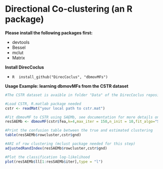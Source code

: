 # Directional Co-clustering (an R package)

**Please install the following packages first:**
- devtools
- Bessel 
- mclut
- Matrix

**Install DirecCoclus**
- ```R  install_github("DirecCoclus", "dbmovMFs")```

**Usage Example: learning dbmovMFs from the CSTR dataset**
```R
#The CSTR dataset is avaible in folder "Data" of the DirecCoclus repository

#Load CSTR, R.matlab package needed
cstr <- readMat("your local path to cstr.mat")

#Fit dbmovMF to CSTR using SAEMb, see documentation for more details on parameter specification 
resSAEMb <- dbmovMF(cstr$fea,k=4,max_iter = 150,n_init = 10,fit_algo="SAEMb")

#Print the confusion table between the true and estimated clustering
table(resSAEMb$rowcluster,cstr$gnd)

#ARI of row clustering (mclust package needed for this step)
adjustedRandIndex(resSAEMb$rowcluster,cstr$gnd)

#Plot the classification log-likelihood
plot(resSAEMb$ll[1:resSAEMb$iter],type = "l")
```
